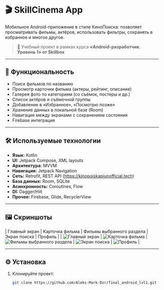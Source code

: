 # 🎬 SkillCinema App

Мобильное Android-приложение в стиле КиноПоиска: позволяет просматривать фильмы, актёров, использовать фильтры, сохранять в избранное и многое другое.

> 📱 Учебный проект в рамках курса **«Android-разработчик. Уровень 1» от Skillbox**

---

## 🚀 Функциональность

- Поиск фильмов по названию
- Просмотр карточки фильма (актеры, рейтинг, описание)
- Галерея фото по категориям (со съёмок, постеры и др.)
- Список актёров и съёмочной группы
- Добавление в «Избранное», «Посмотрю позже»
- Хранение данных в локальной базе (Room)
- Навигация между экранами с сохранением состояния
- Firebase интеграция

---

## 🛠 Используемые технологии

- **Язык:** Kotlin
- **UI:** Jetpack Compose, XML layouts
- **Архитектура:** MVVM
- **Навигация:** Jetpack Navigation
- **Сеть:** Retrofit, REST API (https://kinopoiskapiunofficial.tech)
- **База данных:** Room, SQLite
- **Асинхронность:** Coroutines, Flow
- **DI:** Dagger/Hilt
- **Прочее:** Firebase, Glide, RecyclerView

---

## 🖼️ Скриншоты

| Главный экран | Карточка фильма | Фильмы выбранного раздела | Экран поиска | Профиль |
| ![Главный экран](screenshots/home_screen.png) | ![Карточка фильма](screenshots/moviedetail_screen.png) | ![Фильмы выбранного раздела](screenshots/movieslist_screen.png) | ![Экран поиска](screenshots/search_screen.png) | ![Профиль](screenshots/profile_screen.png) |


---

## ⚙️ Установка

1. Клонируйте проект:
   ```bash
   git clone https://github.com/Aleks-Mark-Dzr/final_android_lvl1.git
